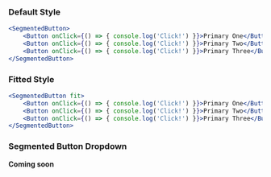 ### Default Style
```jsx
<SegmentedButton>
    <Button onClick={() => { console.log('Click!') }}>Primary One</Button>
    <Button onClick={() => { console.log('Click!') }}>Primary Two</Button>
    <Button onClick={() => { console.log('Click!') }}>Primary Three</Button>
</SegmentedButton>
```

### Fitted Style
```jsx
<SegmentedButton fit>
    <Button onClick={() => { console.log('Click!') }}>Primary One</Button>
    <Button onClick={() => { console.log('Click!') }}>Primary Two</Button>
    <Button onClick={() => { console.log('Click!') }}>Primary Three</Button>
</SegmentedButton>
```

### Segmented Button Dropdown
**Coming soon**
